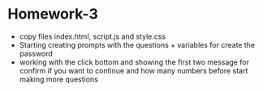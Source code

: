 # Homework-3

* copy files index.html, script.js and style.css
* Starting creating prompts with the  questions + variables for create the password 
* working with the click bottom and showing the first two message for confirm if you want to continue and how many numbers before start making more questions
